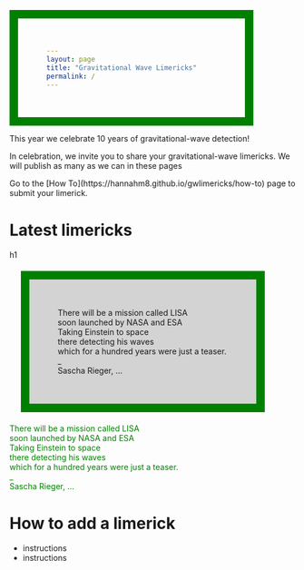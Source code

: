 ```yaml
---
layout: page
title: "Gravitational Wave Limericks"
permalink: /
---
```

<!DOCTYPE html>
<html>
<head>
<style>
div {
  background-color: lightgrey;
  width: 300px;
  border: 15px solid green;
  padding: 50px;
  margin: 20px;
}
</style>
</head>
<body>


<p>This year we celebrate 10 years of gravitational-wave detection!</p>

<p>In celebration, we invite you to share your gravitational-wave limericks. We will publish as many as we can in these pages</p>

<p>Go to the [How To](https://hannahm8.github.io/gwlimericks/how-to) page to submit your limerick. 



<h1>Latest limericks</h1>h1

<div>There will be a mission called LISA<br>
soon launched by NASA and ESA<br>
Taking Einstein to space<br>
there detecting his waves<br>
which for a hundred years were just a teaser.<br>
_ <br>
Sascha Rieger, ... <br>
</div>

<p style="color:green"> There will be a mission called LISA<br>
soon launched by NASA and ESA<br>
Taking Einstein to space<br>
there detecting his waves<br>
which for a hundred years were just a teaser.<br>
_ <br>
Sascha Rieger, ... <br>
</p>

# How to add a limerick 

* instructions
* instructions 

